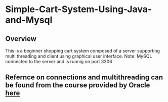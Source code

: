 # Simple-Cart-System-Using-Java-and-Mysql
## Overview
This is a beginner shopping cart system composed of a server supporting multi threading and client using graphical user interface.
Note: MySQL connected to the server and is runnig on port 3306

## Refernce on connections and multithreading can be found from the course provided by Oracle [here](https://www.oracle.com/webfolder/technetwork/tutorials/obe/java/SocketProgramming/SocketProgram.html)
